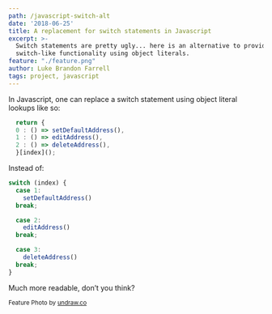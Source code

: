 ```yaml
---
path: /javascript-switch-alt
date: '2018-06-25'
title: A replacement for switch statements in Javascript
excerpt: >-
  Switch statements are pretty ugly... here is an alternative to provide
  switch-like functionality using object literals.
feature: "./feature.png"
author: Luke Brandon Farrell
tags: project, javascript
---
```


In Javascript, one can replace a switch statement using object literal lookups like so:

```javascript
  return {
  0 : () => setDefaultAddress(),
  1 : () => editAddress(),
  2 : () => deleteAddress(),
  }[index]();
```
Instead of:


```javascript
switch (index) {
  case 1:
    setDefaultAddress()  
  break;

  case 2:
    editAddress()      
  break;

  case 3:
    deleteAddress()    
  break;
}
```

Much more readable, don’t you think?

<small>Feature Photo by [undraw.co](https://undraw.co)</small>
